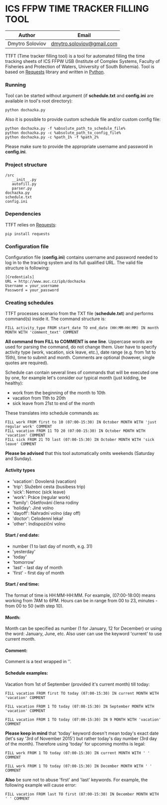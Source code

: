 # ICS FFPW TIME TRACKER FILLING TOOL

| Author | Email |
| --- | --- |
| Dmytro Soloviov | [dmytro.soloviov@gmail.com](dmytro.soloviov@gmail.com) |

TTFT (Time tracker filling tool) is a tool for automated filling the time tracking sheets of ICS FFPW USB (Institute of Complex Systems, Faculty of Fisheries and Protection of Waters, University of South Bohemia). Tool is based on [Requests](http://docs.python-requests.org/en/master/) library and written in [Python](https://www.python.org/).

### Running

Tool can be started without argument (if __schedule.txt__ and __config.ini__ are available in tool's root directory):

```
python dochazka.py
```

Also it is possible to provide custom schedule file and/or custom config file:

```
python dochazka.py -f %absolute_path_to_schedule_file%
python dochazka.py -c %absolute_path_to_config_file%
python dochazka.py -c %path_1% -f %path_2%
```

Please make sure to provide the appropriate username and password in __config.ini__.

### Project structure

```
/src
   __init__.py
   autofill.py
   parser.py
dochazka.py
schedule.txt
config.ini
```

### Dependencies

TTFT relies on [Requests](http://docs.python-requests.org/en/master/):

```
pip install requests
```

### Configuration file

Configuration file (__config.ini__) contains username and password needed to log in to the tracking system and its full qualified URL. The valid file structure is following:

```
[Credentials]
URL = http://www.auc.cz/ipb/dochazka
Username = your_username
Password = your_password
```

### Creating schedules

TTFT processes scenario from the TXT file (__schedule.txt__) and performs command(s) inside it. The command structure is:

```
FILL activity_type FROM start_date TO end_date (HH:MM-HH:MM) IN month MONTH WITH 'comment_text' COMMENT
```

__All command from FILL to COMMENT is one line__. Uppercase words are used for parsing the command, do not change them. User have to specify activity type (work, vacation, sick leave, etc.), date range (e.g. from 1st to 15th), time to submit and month. Comments are optional (however, single quotes are required).

Schedule can contain several lines of commands that will be executed one by one, for example let's consider our typical month (just kidding, be healthy):

- work from the beginning of the month to 10th
- vacation from 11th to 20th
- sick leave from 21st to end of the month

These translates into schedule commands as:

```
FILL work FROM first to 10 (07:00-15:30) IN October MONTH WITH 'just regular work' COMMENT
FILL vacation FROM 11 TO 20 (07:00-15:30) IN October MONTH WITH 'vacation' COMMENT
FILL sick FROM 21 TO last (07:00-15:30) IN October MONTH WITH 'sick leave' COMMENT
```

__Please be advised__ that this tool automatically omits weekends (Saturday and Sunday).

#### Activity types

- 'vacation': Dovolená (vacation)
- 'trip': Služebni cesta (busibess trip)
- 'sick': Nemoc (sick leave)
- 'work': Práce (regular work)
- 'family': Ošetřování člena rodiny
- 'holiday': Jiné volno
- 'dayoff': Nahradní volno (day off)
- 'doctor': Celodenní lekař
- 'other': Indispoziční volno

#### Start / end date:

- number (1 to last day of month, e.g. 31)
- 'yesterday'
- 'today'
- 'tomorrow'
- 'last' - last day of month
- 'first' - first day of month

#### Start / end time:

The format of time is HH:MM-HH:MM. For example, (07:00-18:00) means working from 7AM to 6PM. Hours can be in range from 00 to 23, minutes - from 00 to 50 (with step 10).

#### Month:

Month can be specified as number (1 for January, 12 for December) or using the word: January, June, etc. Also user can use the keyword 'current' to use current month.

#### Comment:

Comment is a text wrapped in ''.

#### Schedule examples:

Vacation from 1st of September (provided it's current month) till today:

```
FILL vacation FROM first TO today (07:00-15:30) IN current MONTH WITH 'vacation' COMMENT
```
```
FILL vacation FROM 1 TO today (07:00-15:30) IN September MONTH WITH 'vacation' COMMENT
```
```
FILL vacation FROM 1 TO today (07:00-15:30) IN 9 MONTH WITH 'vacation' COMMENT
```

__Please keep in mind__ that 'today' keyword doesn't mean today's exact date (let's say '3rd of November 2015') but rather today's day number (3rd day of the month). Therefore using 'today' for upcoming months is legal:

```
FILL work FROM 1 TO today (07:00-15:30) IN current MONTH WITH ' ' COMMENT
```
```
FILL work FROM 1 TO today (07:00-15:30) IN December MONTH WITH ' ' COMMENT
```

__Also__ be sure not to abuse 'first' and 'last' keywords. For example, the following example will cause error:

```
FILL vacation FROM last TO first (07:00-15:30) IN December MONTH WITH ' ' COMMENT
```
